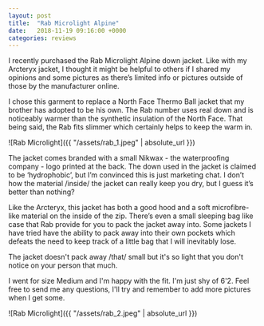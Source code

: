 ```yaml
---
layout: post
title:  "Rab Microlight Alpine"
date:   2018-11-19 09:16:00 +0000
categories: reviews 
---
```

I recently purchased the Rab Microlight Alpine down jacket. Like with my Arcteryx jacket, I thought it might be helpful to others if I shared my opinions and some pictures as there’s limited info or pictures outside of those by the manufacturer online.

I chose this garment to replace a North Face Thermo Ball jacket that my brother has adopted to be his own. The Rab number uses real down and is noticeably warmer than the synthetic insulation of the North Face. That being said, the Rab fits slimmer which certainly helps to keep the warm in.

![Rab Microlight]({{ "/assets/rab_1.jpeg" | absolute_url }})

The jacket comes branded with a small Nikwax - the waterproofing company - logo printed at the back. The down used in the jacket is claimed to be ‘hydrophobic’, but I’m convinced this is just marketing chat. I don’t how the material /inside/ the jacket can really keep you dry, but I guess it’s better than nothing?

Like the Arcteryx, this jacket has both a good hood and a soft microfibre-like material on the inside of the zip. There’s even a small sleeping bag like case that Rab provide for you to pack the jacket away into. Some jackets I have tried have the ability to pack away into their own pockets which defeats the need to keep track of a little bag that I will inevitably lose.

The jacket doesn't pack away /that/ small but it's so light that you don't notice on your person that much.

I went for size Medium and I'm happy with the fit. I'm just shy of 6'2. Feel free to send me any questions, I'll try and remember to add more pictures when I get some.

![Rab Microlight]({{ "/assets/rab_2.jpeg" | absolute_url }})
